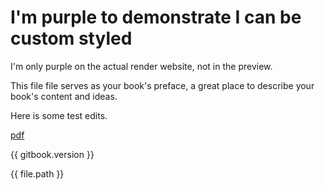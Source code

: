 # I'm purple to demonstrate I can be custom styled

I'm only purple on the actual render website, not in the preview.

This file file serves as your book's preface, a great place to describe your book's content and ideas.

Here is some test edits.

[pdf](https://www.gitbook.com/download/pdf/book/sibyl229/testing/v/release-0.0.1)

{{ gitbook.version }}

{{ file.path }}
